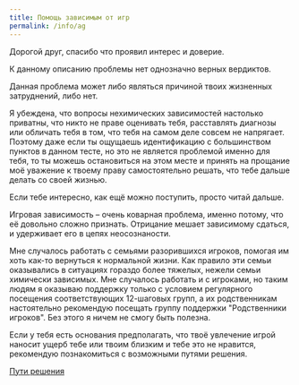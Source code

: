 ```yaml
---
title: Помощь зависимым от игр
permalink: /info/ag
---
```

Дорогой друг, спасибо что проявил интерес и доверие.

К данному описанию проблемы нет однозначно верных вердиктов.

Данная проблема может либо являться причиной твоих жизненных затруднений, либо нет.

Я убеждена, что вопросы нехимических зависимостей настолько приватны, что никто не праве оценивать тебя, расставлять диагнозы или обличать тебя в том, что тебя на самом деле совсем не напрягает. Поэтому даже если ты ощущаешь идентификацию с большинством пунктов в данном тесте, но это не является проблемой именно для тебя, то ты можешь остановиться на этом месте и принять на прощание моё уважение к твоему праву самостоятельно решать, что тебе дальше делать со своей жизнью.

Если тебе интересно, как ещё можно поступить, просто читай дальше.

Игровая зависимость – очень коварная проблема, именно потому, что её довольно сложно признать. Отрицание мешает зависимому сдаться, и удерживает его в цепях неосознаности.

Мне случалось работать с семьями разорившихся игроков, помогая им хоть как-то вернуться к нормальной жизни. Как правило эти семьи оказывались в ситуациях гораздо более тяжелых, нежели семьи химически зависимых. Мне случалось работать и с игроками, но таким людям я оказываю поддержку только с условием регулярного посещения соответствующих 12-шаговых групп, а их родственникам настоятельно рекомендую посещать группу поддержки "Родственники игроков". Без этого я ничем не смогу быть полезна.

Если у тебя есть основания предполагать, что твоё увлечение игрой наносит ущерб тебе или твоим близким и тебе это не нравится, рекомендую познакомиться с возможными путями решения.

[Пути решения](/solutions/ag)